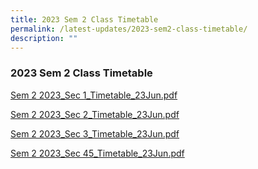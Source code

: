```yaml
---
title: 2023 Sem 2 Class Timetable
permalink: /latest-updates/2023-sem2-class-timetable/
description: ""
---
```

### 2023  Sem 2 Class Timetable


[Sem 2 2023\_Sec 1\_Timetable\_23Jun.pdf](/files/Latest%20Updates/2023S2S1.pdf) 


[Sem 2 2023\_Sec 2\_Timetable\_23Jun.pdf](/files/Latest%20Updates/2023S2S2.pdf)


[Sem 2 2023\_Sec 3\_Timetable\_23Jun.pdf](/files/Latest%20Updates/2023S2S3.pdf)

[Sem 2 2023\_Sec 45\_Timetable\_23Jun.pdf](/files/Latest%20Updates/2023S2S45.pdf)